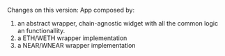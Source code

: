 Changes on this version:
App composed by:
1. an abstract wrapper, chain-agnostic widget with all the common logic an functionallity.
2. a ETH/WETH wrapper implementation
3. a NEAR/WNEAR wrapper implementation